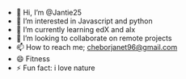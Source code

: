 - 👋 Hi, I’m @Jantie25
- 👀 I’m interested in Javascript and python
- 🌱 I’m currently learning edX and alx 
- 💞️ I’m looking to collaborate on remote projects
- 📫 How to reach me; cheborjanet96@gmail.com
- 😄 Fitness
- ⚡ Fun fact: i love nature

<!---
Jantie25/Jantie25 is a ✨ special ✨ repository because its `README.md` (this file) appears on your GitHub profile.
You can click the Preview link to take a look at your changes.
--->
